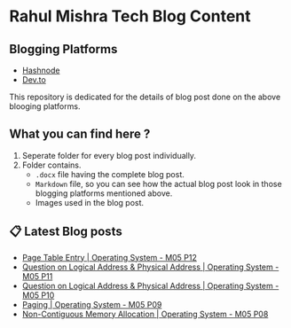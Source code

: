 # Rahul Mishra Tech Blog Content

## Blogging Platforms
- [Hashnode](https://programmingport.hashnode.dev/)
- [Dev.to](https://dev.to/rahulmishra05)

This repository is dedicated for the details of blog post done on the above blooging platforms.

## What you can find here ?
1. Seperate folder for every blog post individually.
2. Folder contains.
    - `.docx` file having the complete blog post.
    - `Markdown` file, so you can see how the actual blog post look in those blogging platforms mentioned above.
    - Images used in the blog post.

## 📋 Latest Blog posts
<!-- BLOG-POST-LIST:START -->
- [Page Table Entry | Operating System - M05 P12](https://dev.to/rahulmishra05/page-table-entry-operating-system-m05-p12-5hi0)
- [Question on Logical Address & Physical Address | Operating System - M05 P11](https://dev.to/rahulmishra05/question-on-logical-address-physical-address-operating-system-m05-p11-21n5)
- [Question on Logical Address & Physical Address | Operating System - M05 P10](https://dev.to/rahulmishra05/question-on-logical-address-physical-address-operating-system-m05-p10-pmb)
- [Paging | Operating System - M05 P09](https://dev.to/rahulmishra05/paging-operating-system-m05-p09-25c2)
- [Non-Contiguous Memory Allocation | Operating System - M05 P08](https://dev.to/rahulmishra05/non-contiguous-memory-allocation-operating-system-m05-p08-56ep)
<!-- BLOG-POST-LIST:END -->

